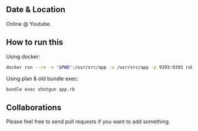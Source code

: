 Date & Location
---------------
Online @ Youtube.

How to run this
---------------
Using docker:
```bash
docker run --rm -v "$PWD":/usr/src/app -w /usr/src/app -p 9393:9393 ruby:2.7 bash -c "bundle && shotgun app.rb"
```

Using plan & old bundle exec:
```bash
bundle exec shotgun app.rb
```

Collaborations
--------------
Please feel free to send pull requests if you want to add something.

